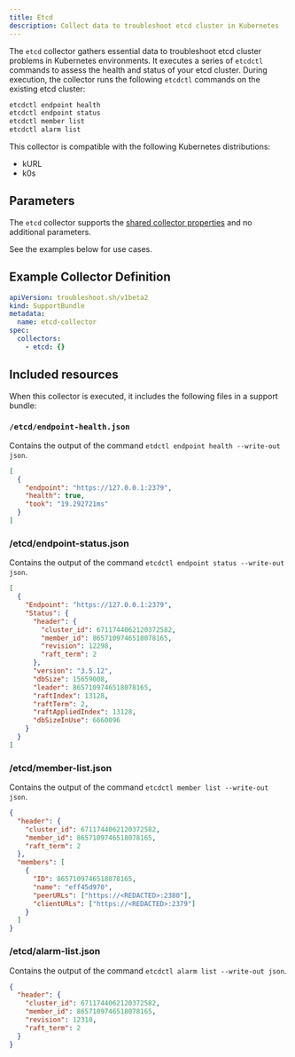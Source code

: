 ```yaml
---
title: Etcd
description: Collect data to troubleshoot etcd cluster in Kubernetes
---
```


The `etcd` collector gathers essential data to troubleshoot etcd cluster problems in Kubernetes environments. It executes a series of `etcdctl` commands to assess the health and status of your etcd cluster.
During execution, the collector runs the following `etcdctl` commands on the existing etcd cluster:

```bash
etcdctl endpoint health
etcdctl endpoint status
etcdctl member list
etcdctl alarm list
```

This collector is compatible with the following Kubernetes distributions:

- kURL
- k0s

## Parameters

The `etcd` collector supports the [shared collector properties](https://troubleshoot.sh/docs/collect/collectors/#shared-properties) and no additional parameters.

See the examples below for use cases.

## Example Collector Definition

```yaml
apiVersion: troubleshoot.sh/v1beta2
kind: SupportBundle
metadata:
  name: etcd-collector
spec:
  collectors:
    - etcd: {}
```

## Included resources

When this collector is executed, it includes the following files in a support bundle:

### `/etcd/endpoint-health.json`

Contains the output of the command `etdctl endpoint health --write-out json`.

```json
[
  {
    "endpoint": "https://127.0.0.1:2379",
    "health": true,
    "took": "19.292721ms"
  }
]
```

### /etcd/endpoint-status.json

Contains the output of the command `etcdctl endpoint status --write-out json`.

```json
[
  {
    "Endpoint": "https://127.0.0.1:2379",
    "Status": {
      "header": {
        "cluster_id": 6711744062120372582,
        "member_id": 8657109746518078165,
        "revision": 12298,
        "raft_term": 2
      },
      "version": "3.5.12",
      "dbSize": 15659008,
      "leader": 8657109746518078165,
      "raftIndex": 13128,
      "raftTerm": 2,
      "raftAppliedIndex": 13128,
      "dbSizeInUse": 6660096
    }
  }
]
```

### /etcd/member-list.json

Contains the output of the command `etcdctl member list --write-out json`.

```json
{
  "header": {
    "cluster_id": 6711744062120372582,
    "member_id": 8657109746518078165,
    "raft_term": 2
  },
  "members": [
    {
      "ID": 8657109746518078165,
      "name": "eff45d970",
      "peerURLs": ["https://<REDACTED>:2380"],
      "clientURLs": ["https://<REDACTED>:2379"]
    }
  ]
}
```

### /etcd/alarm-list.json

Contains the output of the command `etcdctl alarm list --write-out json`.

```json
{
  "header": {
    "cluster_id": 6711744062120372582,
    "member_id": 8657109746518078165,
    "revision": 12310,
    "raft_term": 2
  }
}
```
